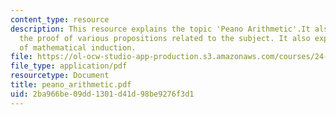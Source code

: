 ```yaml
---
content_type: resource
description: This resource explains the topic 'Peano Arithmetic'.It also explains
  the proof of various propositions related to the subject. It also explains principle
  of mathematical induction.
file: https://ol-ocw-studio-app-production.s3.amazonaws.com/courses/24-242-logic-ii-spring-2004/2ba966be09dd1301d41d98be9276f3d1_peano_arithmetic.pdf
file_type: application/pdf
resourcetype: Document
title: peano_arithmetic.pdf
uid: 2ba966be-09dd-1301-d41d-98be9276f3d1
---
```

